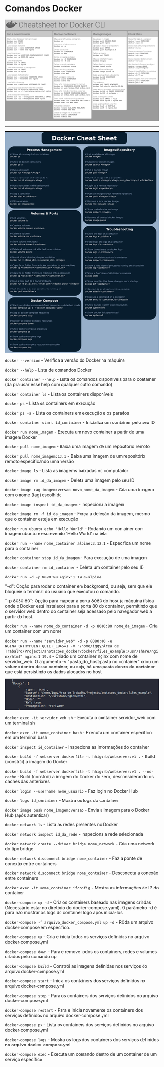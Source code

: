 # Comandos Docker

![Docker CheatSheet](images/docker_cheatsheet.png "Docker CheatSheet")

---

![Docker CheatSheet](images/docker_cheatsheet2.jpeg "Docker CheatSheet")

`docker --version` - Verifica a versão do Docker na máquina

`docker --help` - Lista de comandos Docker

`docker container --help` - Lista os comandos disponíveis para o container (da pra usar esse help com qualquer outro comando)

`docker container ls` - Lista os containers disponíveis

`docker ps` - Lista os containers em execução 

`docker ps -a` - Lista os containers em execução e os parados

`docker container start id_container` - Inicializa um container pelo seu ID

`docker run nome_imagem` - Executa um novo container a partir de uma imagem Docker

`docker pull nome_imagem` - Baixa uma imagem de um repositório remoto

`docker pull nome_imagem:13.1` - Baixa uma imagem de um repositório remoto especificando uma versão

`docker image ls` - Lista as imagems baixadas no computador

`docker image rm id_da_imagem` - Deleta uma imagem pelo seu ID

`docker image tag imagem:versao novo_nome_da_imagem` - Cria uma imagem com o nome (tag) escolhido

`docker image inspect id_da_imagem` - Inspeciona a imagem

`docker image rm -f id_da_imagem` - Força a deleção da imagem, mesmo que o container esteja em execução

`docker run ubuntu echo 'Hello World'` - Rodando um container com imagem ubuntu e escrevendo 'Hello World' na tela

`docker run --name nome_container alpine:3.12.1` - Especifica um nome para o container

`docker container stop id_da_imagem` - Para execução de uma imagem

`docker container rm id_container` - Deleta um container pelo seu ID

`docker run -d -p 8080:80 nginx:1.19.4-alpine`

"-d": Opção para rodar o container em background, ou seja, sem que ele bloqueie o terminal do usuário que executou o comando.

"-p 8080:80": Opção para mapear a porta 8080 do host (a máquina física onde o Docker está instalado) para a porta 80 do container, permitindo que o servidor web dentro do container seja acessado pelo navegador web a partir do host.

`docker run --name nome_do_container -d -p 8080:80 nome_da_imagem` - Cria um container com um nome

`docker run --name "servidor_web" -d -p 8080:80 -e NGINX_ENTRYPOINT_QUIET_LOGS=1 -v "/home/iggy/Área de Trabalho/Projects/anotacoes_docker/docker/files_example:/usr/share/nginx/html" nginx:1.19.4` -  Criado um container nginx com nome de servidor_web. O argumento -v "pasta_do_host:pasta no container" criou um volume dentro desse container, ou seja, há uma pasta dentro do container que está persistindo os dados alocados no host.

![Volumes](images/image19.png 'Volumes')

`docker exec -it servidor_web sh` - Executa o container servidor_web com um terminal sh

`docker exec -it nome_container bash` - Executa um container especifíco em um terminal bash

`docker inspect id_container` - Inspeciona as informações do container

`docker build -f webserver.dockerfile -t hhigorb/webserver:v1 .` - Build (constrói) a imagem do Docker

`docker build -f webserver.dockerfile -t hhigorb/webserver:v1 . --no-cache` - Build (constrói) a imagem do Docker do zero, desconsiderando os caches das anteriores

`docker login --username nome_usuario` - Faz login no Docker Hub

`docker logs id_container` - Mostra os logs do container

`docker image push nome_imagem:versao` - Envia a imagem para o Docker Hub (após autenticar)

`docker network ls` - Lista as redes presentes no Docker

`docker network inspect id_da_rede` - Inspeciona a rede selecionada

`docker network create --driver bridge nome_network` - Cria uma network do tipo bridge

`docker network disconnect bridge nome_container` - Faz a ponte de conexão entre containers

`docker network disconnect bridge nome_container` - Desconecta a conexão entre containers

`docker exec -it nome_container ifconfig` - Mostra as informações de IP do container

`docker-compose up -d` - Cria os containers baseado nas imagens criadas (Necessário estar no diretório do docker-compose.yaml). O parâmetro -d é para não mostrar os logs do container logo após inicia-los

`docker-compose -f arquivo_docker_compose.yml up -d` - ROda um arquivo docker-compose em específico. 

`docker-compose up` - Cria e inicia todos os serviços definidos no arquivo docker-compose.yml

`docker-compose down` - Para e remove todos os containers, redes e volumes criados pelo comando up

`docker-compose build` - Constrói as imagens definidas nos serviços do arquivo docker-compose.yml

`docker-compose start` - Inicia os containers dos serviços definidos no arquivo docker-compose.yml

`docker-compose stop` - Para os containers dos serviços definidos no arquivo docker-compose.yml

`docker-compose restart` - Para e inicia novamente os containers dos serviços definidos no arquivo docker-compose.yml

`docker-compose ps` - Lista os containers dos serviços definidos no arquivo docker-compose.yml

`docker-compose logs` - Mostra os logs dos containers dos serviços definidos no arquivo docker-compose.yml

`docker-compose exec` - Executa um comando dentro de um container de um serviço específico






